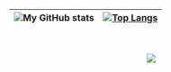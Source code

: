 |![My GitHub stats](https://github-readme-stats.vercel.app/api?username=abdessam23&show_icons=true&theme=radical)|[![Top Langs](https://github-readme-stats.vercel.app/api/top-langs/?username=abdessam23&layout=compact&theme=radical)](https://github.com/anuraghazra/github-readme-stats)
|--------------|----------------|

</br>
<div align="center" bgcolor='red'>
</div>
</br>

<div align="center">
<img src="https://komarev.com/ghpvc/?username=abdessam23">
</div>

